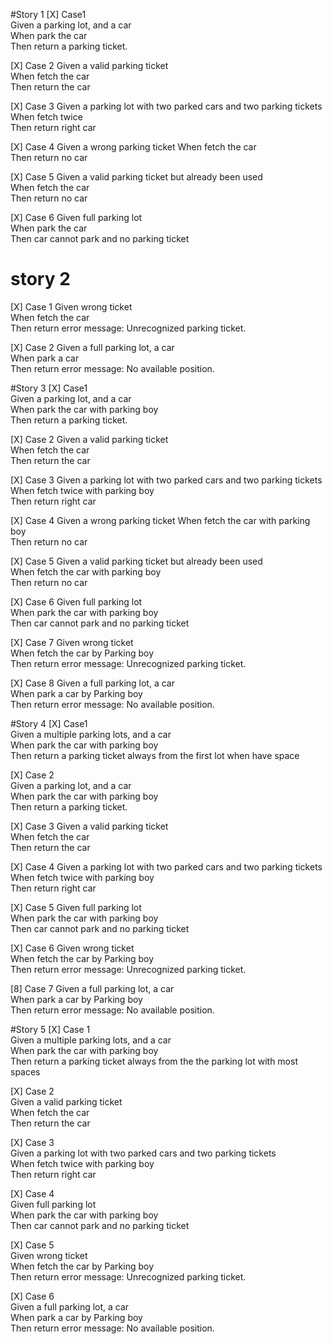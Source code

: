 #Story 1
[X] Case1  
Given a parking lot, and a car  
When park the car  
Then return a parking ticket. 

[X] Case 2
Given a valid parking ticket  
When fetch the car   
Then return the car 

[X] Case 3
Given a parking lot with two parked cars and two parking tickets  
When fetch twice  
Then return right car 

[X] Case 4
Given a wrong parking ticket
When fetch the car  
Then return no car

[X] Case 5
Given a valid parking ticket but already been used  
When fetch the car  
Then return no car  

[X] Case 6
Given full parking lot  
When park the car  
Then car cannot park and no parking ticket  

# story 2
[X] Case 1
Given wrong ticket  
When fetch the car  
Then return error message: Unrecognized parking ticket.  

[X] Case 2
Given a full parking lot, a car  
When park a car  
Then return error message: No available position.   

#Story 3
[X] Case1  
Given a parking lot, and a car  
When park the car with parking boy  
Then return a parking ticket.

[X] Case 2
Given a valid parking ticket  
When fetch the car   
Then return the car

[X] Case 3
Given a parking lot with two parked cars and two parking tickets  
When fetch twice with parking boy  
Then return right car

[X] Case 4
Given a wrong parking ticket
When fetch the car with parking boy  
Then return no car

[X] Case 5
Given a valid parking ticket but already been used  
When fetch the car with parking boy  
Then return no car

[X] Case 6
Given full parking lot  
When park the car with parking boy  
Then car cannot park and no parking ticket  

[X] Case 7
Given wrong ticket  
When fetch the car by Parking boy  
Then return error message: Unrecognized parking ticket.

[X] Case 8
Given a full parking lot, a car  
When park a car by Parking boy  
Then return error message: No available position.  

#Story 4
[X] Case1  
Given a multiple parking lots, and a car  
When park the car with parking boy  
Then return a parking ticket always from the first lot when have space

[X] Case 2  
Given a parking lot, and a car  
When park the car with parking boy  
Then return a parking ticket.

[X] Case 3
Given a valid parking ticket  
When fetch the car   
Then return the car

[X] Case 4
Given a parking lot with two parked cars and two parking tickets  
When fetch twice with parking boy  
Then return right car

[X] Case 5
Given full parking lot  
When park the car with parking boy  
Then car cannot park and no parking ticket

[X] Case 6
Given wrong ticket  
When fetch the car by Parking boy  
Then return error message: Unrecognized parking ticket.

[8] Case 7
Given a full parking lot, a car  
When park a car by Parking boy  
Then return error message: No available position.  

#Story 5
[X] Case 1  
Given a multiple parking lots, and a car  
When park the car with parking boy  
Then return a parking ticket always from the the parking lot with most spaces

[X] Case 2  
Given a valid parking ticket  
When fetch the car   
Then return the car

[X] Case 3  
Given a parking lot with two parked cars and two parking tickets  
When fetch twice with parking boy  
Then return right car

[X] Case 4  
Given full parking lot  
When park the car with parking boy  
Then car cannot park and no parking ticket

[X] Case 5  
Given wrong ticket  
When fetch the car by Parking boy  
Then return error message: Unrecognized parking ticket.

[X] Case 6  
Given a full parking lot, a car  
When park a car by Parking boy  
Then return error message: No available position.  


